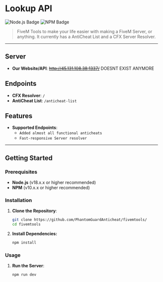 # Lookup API
![Node.js Badge](https://img.shields.io/badge/18.0.0%20or%20higher%20recommended!-ffa6ed?style=for-the-badge&color=ffa6ed&labelColor=ff6ee9&label=nodejs)
![NPM Badge](https://img.shields.io/badge/10.x.x%20or%20higher%20recommended!-ffa6ed?style=for-the-badge&color=ffa6ed&labelColor=ff6ee9&label=npm)

> FiveM Tools to make your life easier with making a FiveM Server, or anything. It currently has a AntiCheat List and a CFX Server Resolver.

---

## Server
- **Our Website/API**: ~~http://45.131.108.38:1337/~~ DOESNT EXIST ANYMORE

## Endpoints
- **CFX Resolver**: `/`
- **AntiCheat List**: `/anticheat-list`

## Features
- **Supported Endpoints**:
  - `Added almost all functional anticheats`
  - `Fast-responsive Server resolver`

---

## Getting Started

### Prerequisites
- **Node.js** (v18.x.x or higher recommended)
- **NPM** (v10.x.x or higher recommended)

### Installation
1. **Clone the Repository**:
   ```bash
   git clone https://github.com/PhantomGuardAnticheat/fivemtools/
   cd fivemtools


2. **Install Dependencies:**
    ```bash
    npm install
    ```

### Usage
1. **Run the Server**:
    ```bash
    npm run dev
    ```
